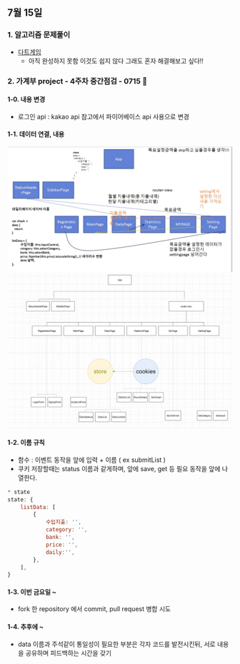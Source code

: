 ## 7월 15일
### 1. 알고리즘 문제풀이
- [다트게임](https://github.com/leemyungju9347/Algorithm/blob/master/Level_01/%EB%8B%A4%ED%8A%B8%EA%B2%8C%EC%9E%84.html)
	- 아직 완성하지 못함 이것도 쉽지 않다 그래도 혼자 해결해보고 싶다!!
### 2. 가계부 project - 4주차 중간점검  - 0715 🎈

#### 1-0. 내용 변경 
- 로그인 api :  kakao api 참고에서 파이어베이스 api 사용으로 변경

#### 1-1. 데이터 연결, 내용

<img src="https://github.com/jina95/TIL/blob/master/images/Daily/202007/%EB%8D%B0%EC%9D%B4%ED%84%B0%EC%97%B0%EA%B2%B0%EB%82%B4%EC%9A%A91.jpeg">


<img src="https://github.com/jina95/TIL/blob/master/images/Daily/202007/%EB%8D%B0%EC%9D%B4%ED%84%B0%EC%97%B0%EA%B2%B0%EB%82%B4%EC%9A%A92.jpeg">


#### 1-2. 이름 규칙
- 함수 : 이벤트 동작을 앞에 입력 + 이름 ( ex submitList )
- 쿠키 저장할때는 status 이름과 같게하며, 앞에 save, get 등 필요 동작을 앞에 나열한다.
```javascript
* state 
state: {
	listData: [
		{
			수입지출: '',
			category: '',
			bank: '',
			price: '',
			daily:'',
		},
	],
}
```

#### 1-3. 이번 금요일 ~
- fork 한 repository 에서 commit, pull request 병합 시도

#### 1-4. 추후에 ~
- data 이름과 주석같이 통일성이 필요한 부분은 각자 코드를 발전시킨뒤, 서로 내용을 공유하며 피드백하는 시간을 갖기
